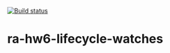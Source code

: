[![Build status](https://ci.appveyor.com/api/projects/status/m6nyo89n1wr4fh16/branch/main?svg=true)](https://ci.appveyor.com/project/Antis85/ra-hw6-lifecycle-watches/branch/main)

# ra-hw6-lifecycle-watches